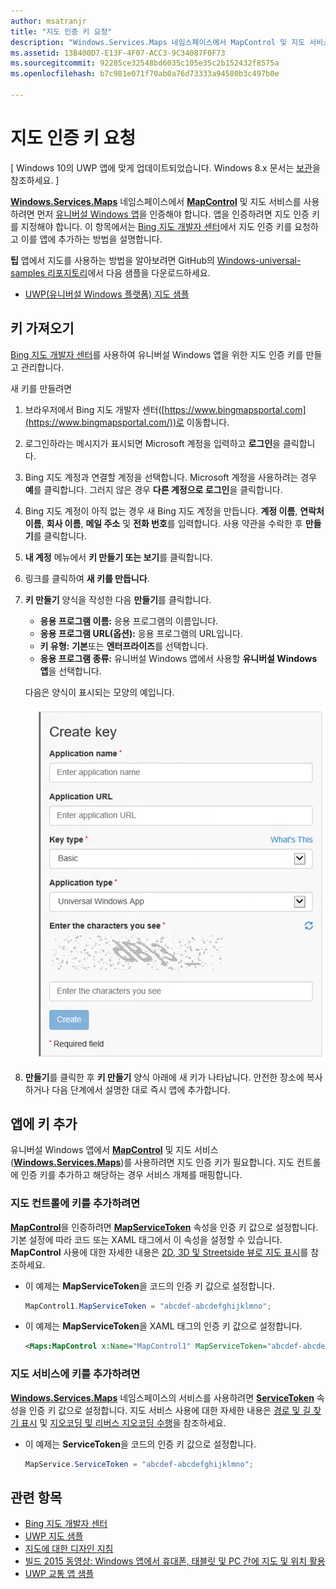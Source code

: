 ```yaml
---
author: msatranjr
title: "지도 인증 키 요청"
description: "Windows.Services.Maps 네임스페이스에서 MapControl 및 지도 서비스를 사용하려면 먼저 유니버설 Windows 앱을 인증해야 합니다."
ms.assetid: 13B400D7-E13F-4F07-ACC3-9C34087F0F73
ms.sourcegitcommit: 92285ce32548bd6035c105e35c2b152432f8575a
ms.openlocfilehash: b7c981e071f70ab0a76d73333a94580b3c497b0e

---
```


# 지도 인증 키 요청


\[ Windows 10의 UWP 앱에 맞게 업데이트되었습니다. Windows 8.x 문서는 [보관](http://go.microsoft.com/fwlink/p/?linkid=619132)을 참조하세요. \]


[**Windows.Services.Maps**](https://msdn.microsoft.com/library/windows/apps/dn636979) 네임스페이스에서 [**MapControl**](https://msdn.microsoft.com/library/windows/apps/dn637004) 및 지도 서비스를 사용하려면 먼저 [유니버설 Windows 앱](https://msdn.microsoft.com/library/windows/apps/dn894631)을 인증해야 합니다. 앱을 인증하려면 지도 인증 키를 지정해야 합니다. 이 항목에서는 [Bing 지도 개발자 센터](https://www.bingmapsportal.com/)에서 지도 인증 키를 요청하고 이를 앱에 추가하는 방법을 설명합니다.

**팁** 앱에서 지도를 사용하는 방법을 알아보려면 GitHub의 [Windows-universal-samples 리포지토리](http://go.microsoft.com/fwlink/p/?LinkId=619979)에서 다음 샘플을 다운로드하세요.

-   [UWP(유니버설 Windows 플랫폼) 지도 샘플](http://go.microsoft.com/fwlink/p/?LinkId=619977)

## 키 가져오기


[Bing 지도 개발자 센터](https://www.bingmapsportal.com/)를 사용하여 유니버설 Windows 앱을 위한 지도 인증 키를 만들고 관리합니다.

새 키를 만들려면

1.  브라우저에서 Bing 지도 개발자 센터([https://www.bingmapsportal.com](https://www.bingmapsportal.com/))로 이동합니다.

2.  로그인하라는 메시지가 표시되면 Microsoft 계정을 입력하고 **로그인**을 클릭합니다.

3.  Bing 지도 계정과 연결할 계정을 선택합니다. Microsoft 계정을 사용하려는 경우 **예**를 클릭합니다. 그러지 않은 경우 **다른 계정으로 로그인**을 클릭합니다.

4.  Bing 지도 계정이 아직 없는 경우 새 Bing 지도 계정을 만듭니다. **계정 이름**, **연락처 이름**, **회사 이름**, **메일 주소** 및 **전화 번호**를 입력합니다. 사용 약관을 수락한 후 **만들기**를 클릭합니다.

5.  **내 계정** 메뉴에서 **키 만들기 또는 보기**를 클릭합니다.

6.  링크를 클릭하여 **새 키를 만듭니다**.

7.  **키 만들기** 양식을 작성한 다음 **만들기**를 클릭합니다.

    -   **응용 프로그램 이름:** 응용 프로그램의 이름입니다.
    -   **응용 프로그램 URL(옵션):** 응용 프로그램의 URL입니다.
    -   **키 유형:** **기본**또는 **엔터프라이즈**를 선택합니다.
    -   **응용 프로그램 종류:** 유니버설 Windows 앱에서 사용할 **유니버설 Windows 앱**을 선택합니다.

    다음은 양식이 표시되는 모양의 예입니다.

    ![키 만들기 양식의 예입니다.](images/createkeydialog.png)

8.  **만들기**를 클릭한 후 **키 만들기** 양식 아래에 새 키가 나타납니다. 안전한 장소에 복사하거나 다음 단계에서 설명한 대로 즉시 앱에 추가합니다.

## 앱에 키 추가


유니버설 Windows 앱에서 [**MapControl**](https://msdn.microsoft.com/library/windows/apps/dn637004) 및 지도 서비스([**Windows.Services.Maps**](https://msdn.microsoft.com/library/windows/apps/dn636979))를 사용하려면 지도 인증 키가 필요합니다. 지도 컨트롤에 인증 키를 추가하고 해당하는 경우 서비스 개체를 매핑합니다.

### 지도 컨트롤에 키를 추가하려면

[**MapControl**](https://msdn.microsoft.com/library/windows/apps/dn637004)을 인증하려면 [**MapServiceToken**](https://msdn.microsoft.com/library/windows/apps/dn637036) 속성을 인증 키 값으로 설정합니다. 기본 설정에 따라 코드 또는 XAML 태그에서 이 속성을 설정할 수 있습니다. **MapControl** 사용에 대한 자세한 내용은 [2D, 3D 및 Streetside 뷰로 지도 표시](display-maps.md)를 참조하세요.

-   이 예제는 **MapServiceToken**을 코드의 인증 키 값으로 설정합니다.

    ```cs
    MapControl1.MapServiceToken = "abcdef-abcdefghijklmno";
    ```

-   이 예제는 **MapServiceToken**을 XAML 태그의 인증 키 값으로 설정합니다.

    ```xml
    <Maps:MapControl x:Name="MapControl1" MapServiceToken="abcdef-abcdefghijklmno"/>
    ```

### 지도 서비스에 키를 추가하려면

[**Windows.Services.Maps**](https://msdn.microsoft.com/library/windows/apps/dn636979) 네임스페이스의 서비스를 사용하려면 [**ServiceToken**](https://msdn.microsoft.com/library/windows/apps/dn636977) 속성을 인증 키 값으로 설정합니다. 지도 서비스 사용에 대한 자세한 내용은 [경로 및 길 찾기 표시](routes-and-directions.md) 및 [지오코딩 및 리버스 지오코딩 수행](geocoding.md)을 참조하세요.

-   이 예제는 **ServiceToken**을 코드의 인증 키 값으로 설정합니다.

    ```cs
    MapService.ServiceToken = "abcdef-abcdefghijklmno";
    ```

## 관련 항목

* [Bing 지도 개발자 센터](https://www.bingmapsportal.com/)
* [UWP 지도 샘플](http://go.microsoft.com/fwlink/p/?LinkId=619977)
* [지도에 대한 디자인 지침](https://msdn.microsoft.com/library/windows/apps/dn596102)
* [빌드 2015 동영상: Windows 앱에서 휴대폰, 태블릿 및 PC 간에 지도 및 위치 활용](https://channel9.msdn.com/Events/Build/2015/2-757)
* [UWP 교통 앱 샘플](http://go.microsoft.com/fwlink/p/?LinkId=619982)





<!--HONumber=Jun16_HO5-->


